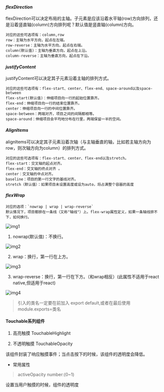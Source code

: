 #### *flexDirection*
flexDirection可以决定布局的主轴。子元素是应该沿着水平轴(row)方向排列，还是沿着竖直轴(column)方向排列呢？默认值是竖直轴(column)方向。

    对应的这些可选项有：column,row
    row：主轴为水平方向，起点在左端。
    row-reverse：主轴为水平方向，起点在右端。
    column(默认值)：主轴为垂直方向，起点在上沿。
    column-reverse：主轴为垂直方向，起点在下沿。

#### *justifyContent*
justifyContent可以决定其子元素沿着主轴的排列方式。

    对应的这些可选项有：flex-start、center、flex-end、space-around以及space-between
    flex-start(默认值)：伸缩项目向一行的起始位置靠齐。
    flex-end：伸缩项目向一行的结束位置靠齐。
    center：伸缩项目向一行的中间位置靠齐。
    space-between：两端对齐，项目之间的间隔都相等。
    space-around：伸缩项目会平均地分布在行里，两端保留一半的空间。

#### *AlignItems*
alignItems可以决定其子元素沿着次轴（与主轴垂直的轴，比如若主轴方向为row，则次轴方向为column）的排列方式。

    对应的这些可选项有：flex-start、center、flex-end以及stretch。
    flex-start：交叉轴的起点对齐。
    flex-end：交叉轴的终点对齐 。
    center：交叉轴的中点对齐。
    baseline：项目的第一行文字的基线对齐。
    stretch（默认值）：如果项目未设置高度或设为auto，将占满整个容器的高度
    
#### *flexWrap*
    
    对应的选项：`nowrap | wrap | wrap-reverse`
    默认情况下，项目都排在一条线（又称"轴线"）上。flex-wrap属性定义，如果一条轴线排不下，如何换行。
![img1](https://mmbiz.qpic.cn/mmbiz/57sLf8oUA1sI4h5lQz8OJtAKzIJvfAibD7XE0ZhFloNnQ3Ot7njgsFmicyYwWaibZaXwM0icCJqXPT96tFlrfNbGaw/640?wx_fmt=png&tp=webp&wxfrom=5&wx_lazy=1)

1. nowrap(默认值)：不换行。

![img2](https://mmbiz.qpic.cn/mmbiz/57sLf8oUA1sI4h5lQz8OJtAKzIJvfAibDrRQVLBRNWt0RKVWxDiaia5rCSwhvDfxQevBYDeeO0I2beUcjTjfMdguw/640?wx_fmt=png&tp=webp&wxfrom=5&wx_lazy=1)

2. wrap：换行，第一行在上方。

![img3](https://mmbiz.qpic.cn/mmbiz/57sLf8oUA1sI4h5lQz8OJtAKzIJvfAibDlTqUdZRJsBkk1weL4PPhsQbU3lQwMj0u8KyxdoWhQZoByZ9q4ib2NOg/640?wx_fmt=png&tp=webp&wxfrom=5&wx_lazy=1)

3. wrap-reverse：换行，第一行在下方。（和wrap相反）(此属性不适用于react native,但适用于react)

![img4](https://mmbiz.qpic.cn/mmbiz/57sLf8oUA1sI4h5lQz8OJtAKzIJvfAibDYK3nnHib1YnnqCO6UfKSjofv8jhBRYQc3KXpoYt5FwyBamB3fD9xXDA/640?wx_fmt=png&tp=webp&wxfrom=5&wx_lazy=1)



>引入的类名一定要在前加入 export default,或者在最后使用module.exports=类名


#### Touchable系列组件

1. 高亮触摸  TouchableHighlight

2. 不透明触摸  TouchableOpacity

该组件封装了响应触摸事件；当点击按下的时候，该组件的透明度会降低。

- 常用属性
>activeOpacity  number:(0~1)

设置当用户触摸的时候，组件的透明度


